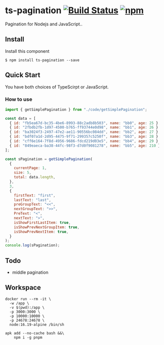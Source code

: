 # ts-pagination [![Build Status](https://img.shields.io/github/actions/workflow/status/bibbychung/ts-pagination/ci.yml?branch=master)](https://img.shields.io/github/actions/workflow/status/bibbychung/ts-pagination/ci.yml?branch=master) [![npm](https://img.shields.io/npm/v/ts-pagination.svg)](https://github.com/BibbyChung/ts-pagination)

Pagination for Nodejs and JavaScript..

## Install

Install this component

```shell
$ npm install ts-pagination --save
```

## Quick Start

You have both choices of TypeScirpt or JavaScript.

### How to use

```js
import { getSimplePagination } from "./code/getSimplePagination";

const data = [
  { id: "fb5ea67d-bc35-4be6-8993-88c2adb8b503", name: "bb0", age: 25 },
  { id: "2fbdb2fb-1d97-4500-b765-ff93744e0d98", name: "bb1", age: 26 },
  { id: "ba3024f3-2497-47e2-ae11-90556bc084dd", name: "bb2", age: 27 },
  { id: "bdf07a1d-2d95-4475-9f71-299357c5250f", name: "bb3", age: 28 },
  { id: "cff6e164-7f8d-4956-9686-fdcd219d03e5", name: "bb4", age: 29 },
  { id: "849eaeca-ba38-44fc-98f3-d7d0f9081278", name: "bb5", age: 210 },
];

const sPagination = getSimplePagination(
  {
    currentPage: 1,
    size: 5,
    total: data.length,
  },
  3,
  {
    firstText: "first",
    lastText: "last",
    preGroupText: "<<",
    nextGroupText: ">>",
    PreText: "<",
    nextText: ">",
    isShowFirstLastItem: true,
    isShowPrevNextGroupItem: true,
    isShowPrevNextItem: true,
  }
);
console.log(sPagination);
```

## Todo

- middle pagination

## Workspace

```
docker run --rm -it \
  -w /app \
  -v $(pwd):/app \
  -p 3000:3000 \
  -p 10000:10000 \
  -p 24678:24678 \
  node:16.19-alpine /bin/sh

apk add --no-cache bash &&\
	npm i -g pnpm
```
